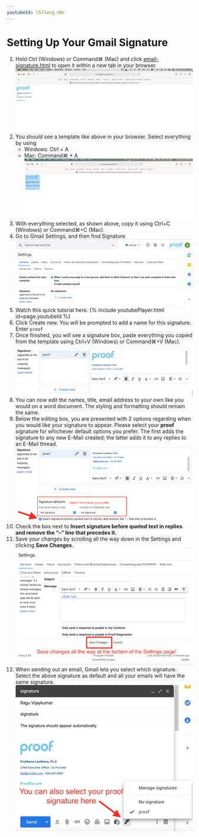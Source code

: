 ```yaml
---
youtubeId: t57Jwsg_UWc
---
```


# Setting Up Your Gmail Signature


1. Hold Ctrl (Windows) or Command⌘ (Mac) and click [email-signature.html](https://htmlpreview.github.io/?https://github.com/ProofDx/signature/blob/gh-pages/email-signature.html) to open it within a new tab in your browser.   
    ![browser0](images/browser0.png)
4. You should see a template like above in your browser. Select everything by using 
    - Windows: Ctrl + A
    - Mac: Command⌘ + A
    ![browser1](images/browser1.png)
5. With everything selected, as shown above, copy it using Ctrl+C (Windows) or Command⌘+C (Mac). 
6. Go to Gmail Settings, and then find Signature![setting0](images/setting0.png)
7. Watch this quick tutorial here. {% include youtubePlayer.html id=page.youtubeId %}
7. Click Create new. You will be prompted to add a name for this signature. Enter `proof`
8. Once finished, you will see a signature box, paste everything you copied from the template using Ctrl+V (Windows) or Command⌘+V (Mac). ![setting1](images/setting1.png)
9. You can now edit the names, title, email address to your own like you would on a word document. The styling and formatting should remain the same. 
10. Below the editing box, you are presented with 2 options regarding when you would like your signature to appear. Please select your **proof** signature for whichever default options you prefer. The first adds the signature to any new E-Mail created; the latter adds it to any replies to an E-Mail thread.
![setting2](images/setting2.png)
12. Check the box next to **Insert signature before quoted text in replies and remove the “–” line that precedes it.**
13. Save your changes by scrolling all the way down in the Settings and clicking **Save Changes**.
![setting3](images/setting3.png)
14. When sending out an email, Gmail lets you select which signature. Select the above signature as default and all your emails will have the same signature. 
![setting4](images/setting4.png)
